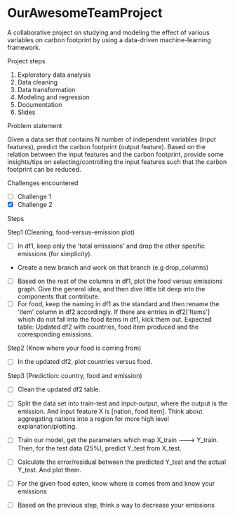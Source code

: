# OurAwesomeTeamProject
A collaborative project on studying and modeling the effect of various variables on carbon footprint by using a data-driven machine-learning framework.

Project steps

1. Exploratory data analysis
2. Data cleaning
3. Data transformation
4. Modeling and regression
5. Documentation
6. Slides

Problem statement

Given a data set that contains N number of independent variables (input features), predict the carbon footprint (output feature). Based on the relation between the input features and the carbon footprint, provide some insights/tips on selecting/controlling the input features such that the carbon footprint can be reduced.  


Challenges encountered

- [ ] Challenge 1
- [x] Challenge 2

Steps

Step1 (Cleaning, food-versus-emission plot)
- [ ] In df1, keep only the 'total emissions' and drop the other specific emissions (for simplicity).
 - Create a new branch and work on that branch (e.g drop_columns)
- [ ] Based on the rest of the columns in df1, plot the food versus emissions graph. Give the general idea, and then dive little bit deep into the components that contribute.
- [ ] For food, keep the naming in df1 as the standard and then rename the 'item' column in df2 accordingly. If there are entries in df2['Items'] which do not fall into the food items in df1, kick them out. Expected table: Updated df2 with countries, food item produced and the corresponding emissions.

Step2 (Know where your food is coming from)
- [ ] In the updated df2, plot countries versus food.

Step3 (Prediction: country, food and emission)
- [ ] Clean the updated df2 table.
- [ ] Split the data set into train-test and input-output, where the output is the emission. And input feature X is [nation, food item]. Think about aggregating nations into a region for more high level explanation/plotting. 
- [ ] Train our model, get the parameters which map X_train ---> Y_train. Then, for the test data (25%), predict Y_test from X_test.
- [ ] Calculate the error/residual between the predicted Y_test and the actual Y_test. And plot them.
- [ ] For the given food eaten, know where is comes from and know your emissions
- [ ] Based on the previous step, think a way to decrease your emissions


